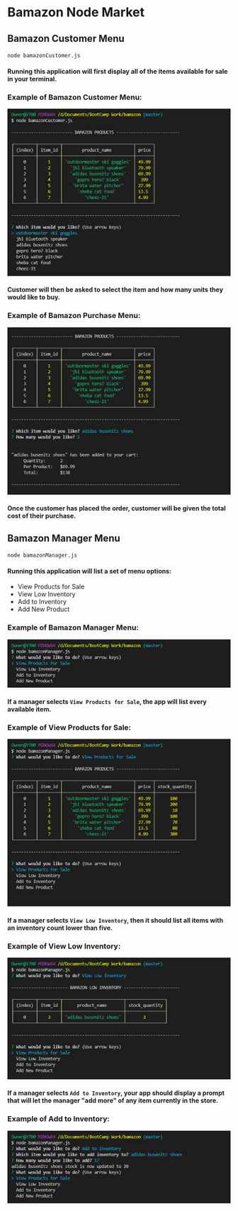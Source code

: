 # Bamazon Node Market

## Bamazon Customer Menu

```
node bamazonCustomer.js
```

#### Running this application will first display all of the items available for sale in your terminal.

### Example of Bamazon Customer Menu:

<img src="images/customer.png" alt="Customer Menu">

#### Customer will then be asked to select the item and how many units they would like to buy.

### Example of Bamazon Purchase Menu:

<img src="images/purchase.png" alt="Purchase Menu">

#### Once the customer has placed the order, customer will be given the total cost of their purchase.

## Bamazon Manager Menu

```
node bamazonManager.js
```

#### Running this application will list a set of menu options:

- View Products for Sale
- View Low Inventory
- Add to Inventory
- Add New Product

### Example of Bamazon Manager Menu:

<img src="images/manager.png" alt="Manager Menu">

#### If a manager selects `View Products for Sale`, the app will list every available item.

### Example of View Products for Sale:

<img src="images/forsale.png" alt="View Products for Sale">

#### If a manager selects `View Low Inventory`, then it should list all items with an inventory count lower than five.

### Example of View Low Inventory:

<img src="images/lowinv.png" alt="View Low Inventory">

#### If a manager selects `Add to Inventory`, your app should display a prompt that will let the manager "add more" of any item currently in the store.

### Example of Add to Inventory:

<img src="images/addinv.png" alt="Add to Inventory">
